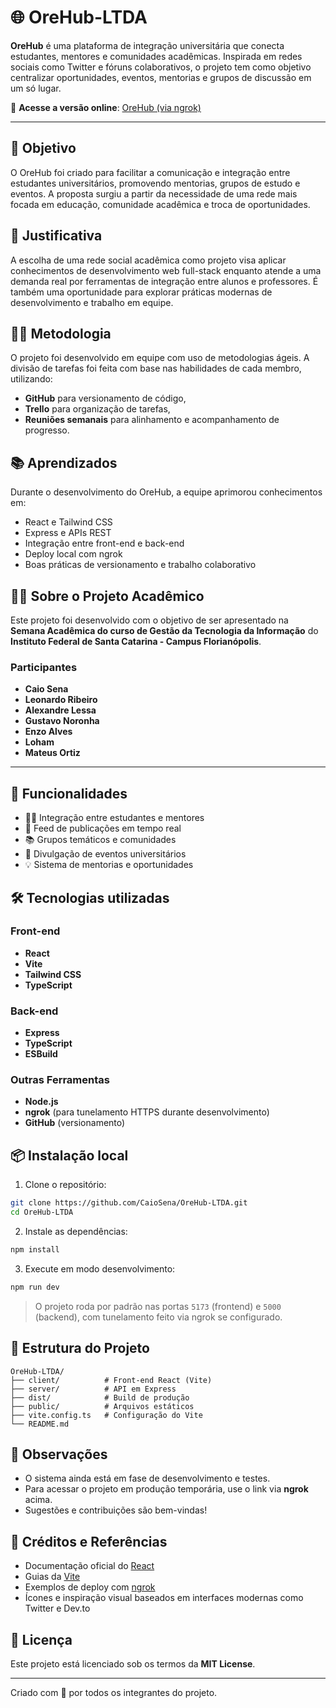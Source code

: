 # 🌐 OreHub-LTDA

**OreHub** é uma plataforma de integração universitária que conecta estudantes, mentores e comunidades acadêmicas. Inspirada em redes sociais como Twitter e fóruns colaborativos, o projeto tem como objetivo centralizar oportunidades, eventos, mentorias e grupos de discussão em um só lugar.

🔗 **Acesse a versão online**: [OreHub (via ngrok)](https://286ce0acbc6c.ngrok-free.app/)

---

## 🎯 Objetivo

O OreHub foi criado para facilitar a comunicação e integração entre estudantes universitários, promovendo mentorias, grupos de estudo e eventos. A proposta surgiu a partir da necessidade de uma rede mais focada em educação, comunidade acadêmica e troca de oportunidades.

## 🧩 Justificativa

A escolha de uma rede social acadêmica como projeto visa aplicar conhecimentos de desenvolvimento web full-stack enquanto atende a uma demanda real por ferramentas de integração entre alunos e professores. É também uma oportunidade para explorar práticas modernas de desenvolvimento e trabalho em equipe.

## 👨‍💻 Metodologia

O projeto foi desenvolvido em equipe com uso de metodologias ágeis. A divisão de tarefas foi feita com base nas habilidades de cada membro, utilizando:
- **GitHub** para versionamento de código,
- **Trello** para organização de tarefas,
- **Reuniões semanais** para alinhamento e acompanhamento de progresso.

## 📚 Aprendizados

Durante o desenvolvimento do OreHub, a equipe aprimorou conhecimentos em:
- React e Tailwind CSS
- Express e APIs REST
- Integração entre front-end e back-end
- Deploy local com ngrok
- Boas práticas de versionamento e trabalho colaborativo

## 👨‍🎓 Sobre o Projeto Acadêmico

Este projeto foi desenvolvido com o objetivo de ser apresentado na **Semana Acadêmica do curso de Gestão da Tecnologia da Informação** do **Instituto Federal de Santa Catarina - Campus Florianópolis**.

### Participantes
- **Caio Sena**
- **Leonardo Ribeiro**
- **Alexandre Lessa**
- **Gustavo Noronha**
- **Enzo Alves**
- **Loham**
- **Mateus Ortiz**

---

## 🚀 Funcionalidades

- 🧑‍🎓 Integração entre estudantes e mentores
- 💬 Feed de publicações em tempo real
- 📚 Grupos temáticos e comunidades
- 📅 Divulgação de eventos universitários
- 💡 Sistema de mentorias e oportunidades

## 🛠️ Tecnologias utilizadas

### Front-end
- **React**
- **Vite**
- **Tailwind CSS**
- **TypeScript**

### Back-end
- **Express**
- **TypeScript**
- **ESBuild**

### Outras Ferramentas
- **Node.js**
- **ngrok** (para tunelamento HTTPS durante desenvolvimento)
- **GitHub** (versionamento)

## 📦 Instalação local

1. Clone o repositório:

```bash
git clone https://github.com/CaioSena/OreHub-LTDA.git
cd OreHub-LTDA
```

2. Instale as dependências:

```bash
npm install
```

3. Execute em modo desenvolvimento:

```bash
npm run dev
```

> O projeto roda por padrão nas portas `5173` (frontend) e `5000` (backend), com tunelamento feito via ngrok se configurado.

## 📂 Estrutura do Projeto

```
OreHub-LTDA/
├── client/          # Front-end React (Vite)
├── server/          # API em Express
├── dist/            # Build de produção
├── public/          # Arquivos estáticos
├── vite.config.ts   # Configuração do Vite
└── README.md
```

## 📌 Observações

- O sistema ainda está em fase de desenvolvimento e testes.
- Para acessar o projeto em produção temporária, use o link via **ngrok** acima.
- Sugestões e contribuições são bem-vindas!

## 🔗 Créditos e Referências

- Documentação oficial do [React](https://react.dev)
- Guias da [Vite](https://vitejs.dev/)
- Exemplos de deploy com [ngrok](https://ngrok.com/)
- Ícones e inspiração visual baseados em interfaces modernas como Twitter e Dev.to

## 📄 Licença

Este projeto está licenciado sob os termos da **MIT License**.

---

Criado com 💜 por todos os integrantes do projeto.
